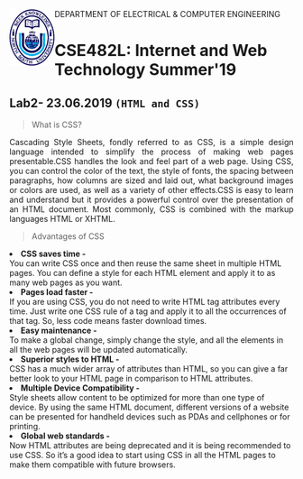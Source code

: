 <!DOCTYPE html>
<html>
  
<img align="left" width="80" height="100" src="https://github.com/NeloyNSU/CSE482_Summer-19_Section7/blob/master/image/nsulogo.png">
DEPARTMENT OF ELECTRICAL & COMPUTER ENGINEERING

# CSE482L: Internet and Web Technology Summer'19
## Lab2- 23.06.2019 `(HTML and CSS)`

> What is CSS?
<p align="justify">
Cascading Style Sheets, fondly referred to as CSS, is a simple design language intended to simplify the process of making web pages presentable.CSS handles the look and feel part of a web page. Using CSS, you can control the color of the text, the style of fonts, the spacing between paragraphs, how columns are sized and laid out, what background images or colors are used, as well as a variety of other effects.CSS is easy to learn and understand but it provides a powerful control over the presentation of an HTML document. Most commonly, CSS is combined with the markup languages HTML or XHTML.
 
 </p>


> Advantages of CSS
<p align="justify">
<li><strong>CSS saves time -</li></strong> You can write CSS once and then reuse the same sheet in multiple HTML pages. You can define a style for each HTML element and apply it to as many web pages as you want.
<li><strong>Pages load faster - </li></strong>If you are using CSS, you do not need to write HTML tag attributes every time. Just write one CSS rule of a tag and apply it to all the occurrences of that tag. So, less code means faster download times.
<li><strong>Easy maintenance -</li></strong> To make a global change, simply change the style, and all the elements in all the web pages will be updated automatically.
<li><strong>Superior styles to HTML -</li></strong>CSS has a much wider array of attributes than HTML, so you can give a far better look to your HTML page in comparison to HTML attributes.
<li><strong>Multiple Device Compatibility -</li></strong>Style sheets allow content to be optimized for more than one type of device. By using the same HTML document, different versions of a website can be presented for handheld devices such as PDAs and cellphones or for printing.
<li><strong>Global web standards -</li></strong>Now HTML attributes are being deprecated and it is being recommended to use CSS. So it’s a good idea to start using CSS in all the HTML pages to make them compatible with future browsers.

</p>
</body>
</html>
